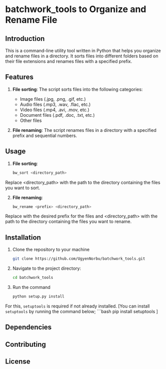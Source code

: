 # batchwork_tools to Organize and Rename File

## Introduction
This is a command-line utility tool written in Python that helps you organize and rename files in a directory. It sorts files into different folders based on their file extensions and renames files with a specified prefix.

## Features

1. **File sorting**: The script sorts files into the following categories:
   - Image files (.jpg, .png, .gif, etc.)
   - Audio files (.mp3, .wav, .flac, etc.)
   - Video files (.mp4, .avi, .mov, etc.)
   - Document files (.pdf, .doc, .txt, etc.)
   - Other files

2. **File renaming**: The script renames files in a directory with a specified prefix and sequential numbers.


## Usage

1. **File sorting**:
    ```bash
   bw_sort <directory_path>

Replace <directory_path> with the path to the directory containing the files you want to sort.

2. **File renaming**:
    ```bash
    bw_rename <prefix> <directory_path>

Replace <prefix> with the desired prefix for the files and <directory_path> with the path to the directory containing the files you want to rename.

## Installation
1. Clone the repository to your machine
    ```bash
    git clone https://github.com/UgyenNorbu/batchwork_tools.git

2. Navigate to the project directory:
    ```bash
    cd batchwork_tools

3. Run the command
    ```bash
    python setup.py install

For this, `setuptools` is required if not already installed. 
[You can install `setuptools` by running the command below;
    ```bash
    pip install setuptools
]

## Dependencies

## Contributing
## License
